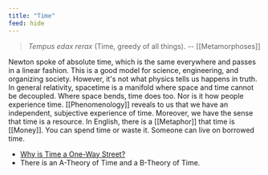 ```yaml
---
title: "Time"
feed: hide
---
```


> _Tempus edax rerax_ (Time, greedy of all things). -- [[Metamorphoses]]

Newton spoke of absolute time, which is the same everywhere and passes in a linear fashion. This is a good model for science, engineering, and organizing society. However, it's not what physics tells us happens in truth. In general relativity, spacetime is a manifold where space and time cannot be decoupled. Where space bends, time does too. Nor is it how people experience time. [[Phenomenology]] reveals to us that we have an independent, subjective experience of time. Moreover, we have the sense that time is a resource. In English, there is a [[Metaphor]] that time is [[Money]]. You can spend time or waste it. Someone can live on borrowed time. 


* [Why is Time a One-Way Street?](https://www.youtube.com/watch?v=jhnKBKZvb_U)
* There is an A-Theory of Time and a B-Theory of Time. 


